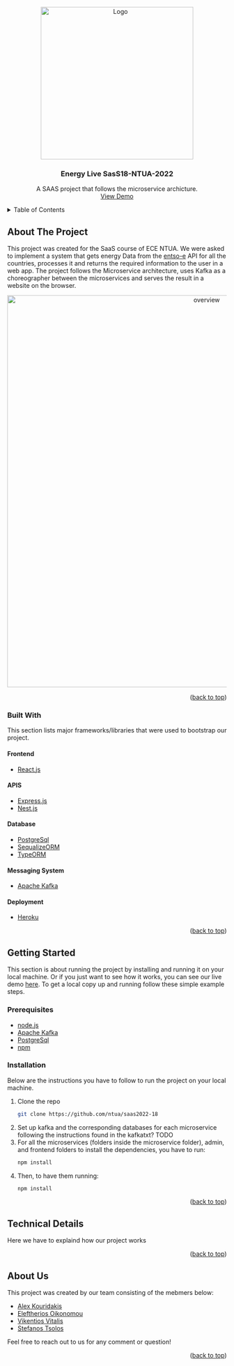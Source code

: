 <div id="top"></div>

<!-- PROJECT LOGO -->
<br />
<div align="center">
    <img src="https://user-images.githubusercontent.com/62433719/173231595-c83f613f-e583-4546-9752-8001b7146c61.png" alt="Logo" width="350" >

  <h3 align="center"> Energy Live SasS18-NTUA-2022</h3>

  <p align="center">
  A SAAS project that follows the microservice archicture.
    <br />
    <a href="https://github.com/othneildrew/Best-README-Template">View Demo</a>
  </p>
</div>

<!-- TABLE OF CONTENTS -->
<details>
  <summary>Table of Contents</summary>
  <ol>
    <li>
      <a href="#about-the-project">About The Project</a>
      <ul>
        <li><a href="#built-with">Built With</a></li>
      </ul>
    </li>
    <li>
      <a href="#getting-started">Getting Started</a>
      <ul>
        <li><a href="#prerequisites">Prerequisites</a></li>
        <li><a href="#installation">Installation</a></li>
      </ul>
    </li>
    <li><a href="#technical-details">Technical Details</a></li>
    <li><a href="#about-us">About Us</a></li>
  </ol>
</details>

<!-- ABOUT THE PROJECT -->

## About The Project

This project was created for the SaaS course of ECE NTUA. We were asked to implement a system that gets energy Data from the [entso-e](https://www.entsoe.eu/) API for all the countries, processes it and returns the required information to the user in a web app. The project follows the Microservice architecture, uses Kafka as a choreographer between the microservices and serves the result in a website on the browser.

<div align="center">
<img src="https://user-images.githubusercontent.com/75163039/176540352-4f92d4bc-8d5c-4144-a25c-d9951003d5e2.png" alt="overview" width="900" >
</div>

<p align="right">(<a href="#top">back to top</a>)</p>

### Built With

This section lists major frameworks/libraries that were used to bootstrap our project.

#### Frontend

- [React.js](https://reactjs.org/)

#### APIS

- [Express.js](https://expressjs.com/)
- [Nest.js](https://nestjs.com/)

#### Database

- [PostgreSql](https://www.postgresql.org/)
- [SequalizeORM](https://sequelize.org/)
- [TypeORM](https://typeorm.io/)

#### Messaging System

- [Apache Kafka](https://kafka.apache.org/)

#### Deployment

- [Heroku](https://www.heroku.com/)

<p align="right">(<a href="#top">back to top</a>)</p>

<!-- GETTING STARTED -->

## Getting Started

This section is about running the project by installing and running it on your local machine.
Or if you just want to see how it works, you can see our live demo [here](https://i.wish.iknew/).
To get a local copy up and running follow these simple example steps.

### Prerequisites

- [node.js](https://nodejs.org/en/)
  <br/>
- [Apache Kafka](https://kafka.apache.org/)
  <br/>
- [PostgreSql](https://www.postgresql.org/)
  <br/>
- [npm](https://www.npmjs.com/)
  <br/>

### Installation

Below are the instructions you have to follow to run the project on your local machine.

1. Clone the repo
   ```sh
   git clone https://github.com/ntua/saas2022-18
   ```
2. Set up kafka and the corresponding databases for each microservice following the instructions found in the kafkatxt? TODO
   <br/>
3. For all the microservices (folders inside the microservice folder), admin, and frontend folders to install the dependencies, you have to run:
   ```sh
   npm install
   ```
4. Then, to have them running:
   ```sh
   npm install
   ```

<p align="right">(<a href="#top">back to top</a>)</p>

<!-- USAGE EXAMPLES -->

## Technical Details

Here we have to explaind how our project works

<p align="right">(<a href="#top">back to top</a>)</p>

## About Us

This project was created by our team consisting of the mebmers below:

- [Alex Kouridakis](https://github.com/alex-kouridakis)
- [Eleftherios Oikonomou](https://github.com/SeCre827)
- [Vikentios Vitalis](https://github.com/VikentiosVitalis)
- [Stefanos Tsolos](https://github.com/stefanostsolos)

Feel free to reach out to us for any comment or question!

<p align="right">(<a href="#top">back to top</a>)</p>
